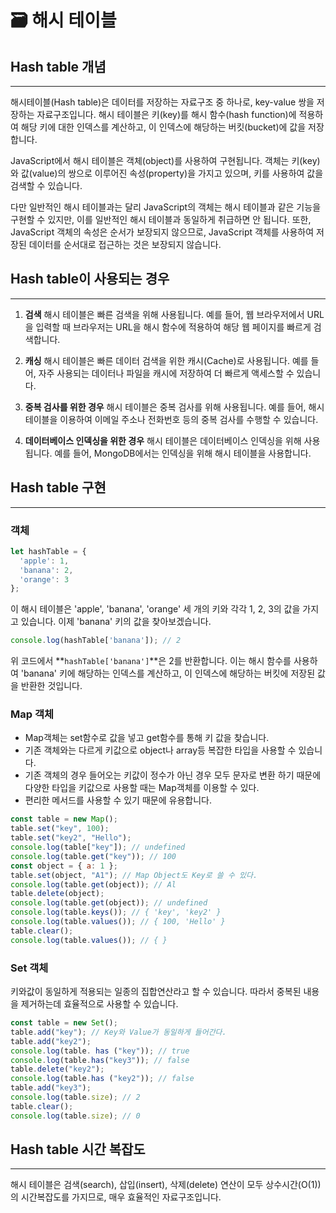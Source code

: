 # 🗃️ 해시 테이블

## Hash table 개념

---

해시테이블(Hash table)은 데이터를 저장하는 자료구조 중 하나로, key-value 쌍을 저장하는 자료구조입니다. 해시 테이블은 키(key)를 해시 함수(hash function)에 적용하여 해당 키에 대한 인덱스를 계산하고, 이 인덱스에 해당하는 버킷(bucket)에 값을 저장합니다.

JavaScript에서 해시 테이블은 객체(object)를 사용하여 구현됩니다. 객체는 키(key)와 값(value)의 쌍으로 이루어진 속성(property)을 가지고 있으며, 키를 사용하여 값을 검색할 수 있습니다.

다만 일반적인 해시 테이블과는 달리 JavaScript의 객체는 해시 테이블과 같은 기능을 구현할 수 있지만, 이를 일반적인 해시 테이블과 동일하게 취급하면 안 됩니다. 또한, JavaScript 객체의 속성은 순서가 보장되지 않으므로, JavaScript 객체를 사용하여 저장된 데이터를 순서대로 접근하는 것은 보장되지 않습니다.

## Hash table이 사용되는 경우

---

1. **검색**
해시 테이블은 빠른 검색을 위해 사용됩니다. 예를 들어, 웹 브라우저에서 URL을 입력할 때 브라우저는 URL을 해시 함수에 적용하여 해당 웹 페이지를 빠르게 검색합니다.

1. **캐싱**
해시 테이블은 빠른 데이터 검색을 위한 캐시(Cache)로 사용됩니다. 예를 들어, 자주 사용되는 데이터나 파일을 캐시에 저장하여 더 빠르게 액세스할 수 있습니다.

1. **중복 검사를 위한 경우**
해시 테이블은 중복 검사를 위해 사용됩니다. 예를 들어, 해시 테이블을 이용하여 이메일 주소나 전화번호 등의 중복 검사를 수행할 수 있습니다.

1. **데이터베이스 인덱싱을 위한 경우**
해시 테이블은 데이터베이스 인덱싱을 위해 사용됩니다. 예를 들어, MongoDB에서는 인덱싱을 위해 해시 테이블을 사용합니다.

## Hash table 구현

---

### 객체

```jsx
let hashTable = {
  'apple': 1,
  'banana': 2,
  'orange': 3
};
```

이 해시 테이블은 'apple', 'banana', 'orange' 세 개의 키와 각각 1, 2, 3의 값을 가지고 있습니다. 이제 'banana' 키의 값을 찾아보겠습니다.

```jsx
console.log(hashTable['banana']); // 2
```

위 코드에서 **`hashTable['banana']`**은 2를 반환합니다. 이는 해시 함수를 사용하여 'banana' 키에 해당하는 인덱스를 계산하고, 이 인덱스에 해당하는 버킷에 저장된 값을 반환한 것입니다.

### Map 객체

- Map객체는 set함수로 값을 넣고 get함수를 통해  키 값을 찾습니다.
- 기존 객체와는 다르게 키값으로 object나 array등 복잡한 타입을 사용할 수 있습니다.
- 기존 객체의 경우 들어오는 키값이 정수가 아닌 경우 모두 문자로 변환 하기 때문에 다양한 타입을 키값으로 사용할 때는 Map객체를 이용할 수 있다.
- 편리한 메서드를 사용할 수 있기 때문에 유용합니다.

```jsx
const table = new Map();
table.set("key", 100);
table.set("key2", "Hello");
console.log(table["key"]); // undefined
console.log(table.get("key")); // 100
const object = { a: 1 };
table.set(object, "A1"); // Map Object도 Key로 쓸 수 있다.
console.log(table.get(object)); // Al
table.delete(object);
console.log(table.get(object)); // undefined
console.log(table.keys()); // { 'key', 'key2' }
console.log(table.values()); // { 100, 'Hello' }
table.clear();
console.log(table.values()); // { }
```

### Set 객체

키와값이 동일하게 적용되는 일종의 집합연산라고 할 수 있습니다. 따라서 중복된 내용을 제거하는데 효율적으로 사용할 수 있습니다.

```jsx
const table = new Set();
table.add("key"); // Key와 Value가 동일하게 들어간다.
table.add("key2");
console.log(table. has ("key")); // true
console.log(table.has("key3")); // false
table.delete("key2");
console.log(table.has ("key2")); // false
table.add("key3");
console.log(table.size); // 2
table.clear();
console.log(table.size); // 0
```

## Hash table 시간 복잡도

---

해시 테이블은 검색(search), 삽입(insert), 삭제(delete) 연산이 모두 상수시간(O(1))의 시간복잡도를 가지므로, 매우 효율적인 자료구조입니다.